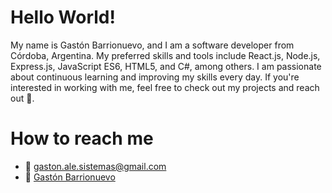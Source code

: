 # Hello World!
My name is Gastón Barrionuevo, and I am a software developer from Córdoba, Argentina. My preferred skills and tools include React.js, Node.js, Express.js, JavaScript ES6, HTML5, and C#, among others. I am passionate about continuous learning and improving my skills every day. If you're interested in working with me, feel free to check out my projects and reach out 🚀.
# How to reach me
  * :e-mail: gaston.ale.sistemas@gmail.com
  * :briefcase: <a href="https://www.linkedin.com/in/gast%C3%B3n-barrionuevo-898a491a3/" target="_blank">Gastón Barrionuevo</a>
